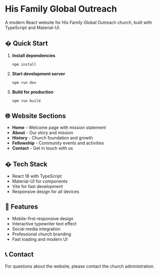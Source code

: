 # His Family Global Outreach

A modern React website for His Family Global Outreach church, built with TypeScript and Material-UI.

## � Quick Start

1. **Install dependencies**
   ```bash
   npm install
   ```

2. **Start development server**
   ```bash
   npm run dev
   ```

3. **Build for production**
   ```bash
   npm run build
   ```

## 🌐 Website Sections

- **Home** - Welcome page with mission statement
- **About** - Our story and mission
- **History** - Church foundation and growth
- **Fellowship** - Community events and activities
- **Contact** - Get in touch with us

## �️ Tech Stack

- React 18 with TypeScript
- Material-UI for components
- Vite for fast development
- Responsive design for all devices

## 📱 Features

- Mobile-first responsive design
- Interactive typewriter text effect
- Social media integration
- Professional church branding
- Fast loading and modern UI

## 📞 Contact

For questions about the website, please contact the church administration.